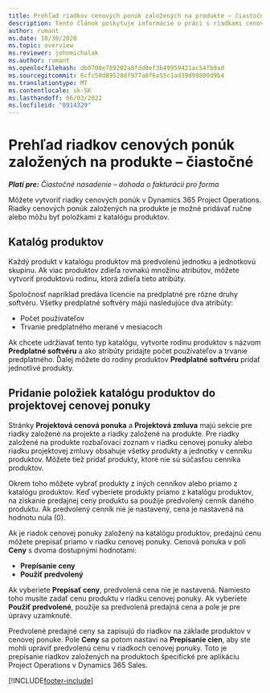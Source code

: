 ```yaml
---
title: Prehľad riadkov cenových ponúk založených na produkte – čiastočné
description: Tento článok poskytuje informácie o práci s riadkami cenovej ponuky založenej na projekte.
author: rumant
ms.date: 10/30/2020
ms.topic: overview
ms.reviewer: johnmichalak
ms.author: rumant
ms.openlocfilehash: db0700e789202a8fdd0ef3b49959421ac54fb9ad
ms.sourcegitcommit: 6cfc50d89528df977a8f6a55c1ad39d99800d9b4
ms.translationtype: MT
ms.contentlocale: sk-SK
ms.lasthandoff: 06/03/2022
ms.locfileid: "8914329"
---
```

# <a name="product-based-quote-lines-overview---lite"></a>Prehľad riadkov cenových ponúk založených na produkte – čiastočné

_**Platí pre:** Čiastočné nasadenie – dohoda o fakturácii pro forma_

Môžete vytvoriť riadky cenových ponúk v Dynamics 365 Project Operations. Riadky cenových ponúk založených na produkte je možné pridávať ručne alebo môžu byť položkami z katalógu produktov.

## <a name="product-catalog"></a>Katalóg produktov

Každý produkt v katalógu produktov má predvolenú jednotku a jednotkovú skupinu. Ak viac produktov zdieľa rovnakú množinu atribútov, môžete vytvoriť produktovú rodinu, ktorá zdieľa tieto atribúty. 

Spoločnosť napríklad predáva licencie na predplatné pre rôzne druhy softvéru. Všetky predplatné softvéry májú nasledujúce dva atribúty:

- Počet používateľov
- Trvanie predplatného merané v mesiacoch

Ak chcete udržiavať tento typ katalógu, vytvorte rodinu produktov s názvom **Predplatné softvéru** a ako atribúty pridajte počet používateľov a trvanie predplatného. Ďalej môžete do rodiny produktov **Predplatné softvéru** pridať jednotlivé produkty.

## <a name="add-product-catalog-items-to-a-project-quote"></a>Pridanie položiek katalógu produktov do projektovej cenovej ponuky

Stránky **Projektová cenová ponuka** a **Projektová zmluva** majú sekcie pre riadky založené na projekte a riadky založené na produkte. Pre riadky založené na produkte rozbaľovací zoznam v riadku cenovej ponuky alebo riadku projektovej zmluvy obsahuje všetky produkty a jednotky v cenníku produktov. Môžete tiež pridať produkty, ktoré nie sú súčasťou cenníka produktov.

Okrem toho môžete vybrať produkty z iných cenníkov alebo priamo z katalógu produktov. Keď vyberiete produkty priamo z katalógu produktov, na získanie predajnej ceny produktu sa použije predvolený cenník daného produktu. Ak predvolený cenník nie je nastavený, cena je nastavená na hodnotu nula (0).

Ak je riadok cenovej ponuky založený na katalógu produktov, predajnú cenu môžete prepísať priamo v riadku cenovej ponuky. Cenová ponuka v poli **Ceny** s dvoma dostupnými hodnotami:

- **Prepísanie ceny**
- **Použiť predvolený**

Ak vyberiete **Prepísať ceny**, predvolená cena nie je nastavená. Namiesto toho musíte zadať cenu produktu v riadku cenovej ponuky. Ak vyberiete **Použiť predvolené**, použije sa predvolená predajná cena a pole je pre úpravy uzamknuté.

Predvolené predajné ceny sa zapisujú do riadkov na základe produktov v cenovej ponuke. Pole **Ceny** sa potom nastaví na **Prepísanie cien**, aby ste mohli upraviť predvolenú cenu v riadkoch cenovej ponuky. Toto je prepísanie riadkov založených na produktoch špecifické pre aplikáciu Project Operations v Dynamics 365 Sales.


[!INCLUDE[footer-include](../../includes/footer-banner.md)]